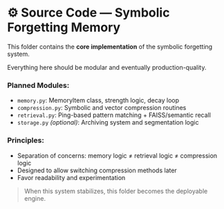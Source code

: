 # ⚙️ Source Code — Symbolic Forgetting Memory

This folder contains the **core implementation** of the symbolic forgetting system.

Everything here should be modular and eventually production-quality.

### Planned Modules:
- `memory.py`: MemoryItem class, strength logic, decay loop
- `compression.py`: Symbolic and vector compression routines
- `retrieval.py`: Ping-based pattern matching + FAISS/semantic recall
- `storage.py` *(optional)*: Archiving system and segmentation logic

### Principles:
- Separation of concerns: memory logic ≠ retrieval logic ≠ compression logic
- Designed to allow switching compression methods later
- Favor readability and experimentation

> When this system stabilizes, this folder becomes the deployable engine.
